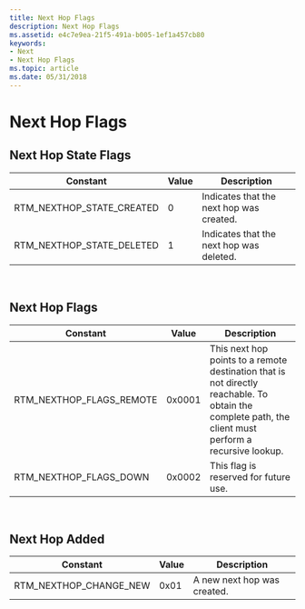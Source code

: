 ```yaml
---
title: Next Hop Flags
description: Next Hop Flags
ms.assetid: e4c7e9ea-21f5-491a-b005-1ef1a457cb80
keywords:
- Next
- Next Hop Flags
ms.topic: article
ms.date: 05/31/2018
---
```


# Next Hop Flags

## Next Hop State Flags



| Constant                     | Value | Description                              |
|------------------------------|-------|------------------------------------------|
| RTM\_NEXTHOP\_STATE\_CREATED | 0     | Indicates that the next hop was created. |
| RTM\_NEXTHOP\_STATE\_DELETED | 1     | Indicates that the next hop was deleted. |



 

## Next Hop Flags



| Constant                    | Value  | Description                                                                                                                                           |
|-----------------------------|--------|-------------------------------------------------------------------------------------------------------------------------------------------------------|
| RTM\_NEXTHOP\_FLAGS\_REMOTE | 0x0001 | This next hop points to a remote destination that is not directly reachable. To obtain the complete path, the client must perform a recursive lookup. |
| RTM\_NEXTHOP\_FLAGS\_DOWN   | 0x0002 | This flag is reserved for future use.                                                                                                                 |



 

## Next Hop Added



| Constant                  | Value | Description                 |
|---------------------------|-------|-----------------------------|
| RTM\_NEXTHOP\_CHANGE\_NEW | 0x01  | A new next hop was created. |



 

 

 




